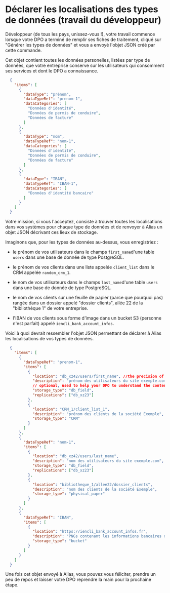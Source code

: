 # Déclarer les localisations des types de données (travail du développeur)

Développeur (de tous les pays, unissez-vous !), votre travail commence lorsque votre DPO a terminé de remplir ses fiches de traitement, cliqué sur "Générer les types de données" et vous a envoyé l'objet JSON créé par cette commande. 

Cet objet contient toutes les données personelles, listées par type de données, que votre entreprise conserve sur les utilisateurs qui consomment ses services et dont le DPO a connaissance.

```json
  {
    "items": [
      {
        "dataType": "prénom",
        "dataTypeRef": "prenom-1",
        "dataCategories": [
          "Données d'identité",
          "Données de permis de conduire",
          "Données de facture"
        ]
      },
      {
        "dataType": "nom",
        "dataTypeRef": "nom-1",
        "dataCategories": [
          "Données d'identité",
          "Données de permis de conduire",
          "Données de facture"
        ]
      },
      {
        "dataType": "IBAN",
        "dataTypeRef": "IBAN-1",
        "dataCategories": [
          "Données d'identité bancaire"
        ]
      }
    ]
  }
```

Votre mission, si vous l'acceptez, consiste à trouver toutes les localisations dans vos systèmes pour chaque type de données et de renvoyer à Alias un objet JSON décrivant ces lieux de stockage.

Imaginons que, pour les types de données au-dessus, vous enregistriez : 

- le prénom de vos utilisateurs dans le champs ```first_name```d'une table ```users``` dans une base de donnée de type PostgreSQL.

- le prénom de vos clients dans une liste appelée ```client_list``` dans le CRM appelée ```random_crm_1```.

- le nom de vos utilisateurs dans le champs ```last_name```d'une table ```users``` dans une base de donnée de type PostgreSQL.

- le nom de vos clients sur une feuille de papier (parce que pourquoi pas) rangée dans un dossier appelé "dossier clients", allée 22 de la "bibliothèque 1" de votre entreprise.

- l'IBAN de vos clients sous forme d'image dans un bucket S3 (personne n'est parfait) appelé ```iencli_bank_account_infos```.

Voici à quoi devrait ressembler l'objet JSON permettant de déclarer à Alias les localisations de vos types de données.

```json
  {
    "items": [
      {
        "dataTypeRef": "prenom-1",
        "items": [
          {
            "location": "db_xz42/users/first_name", //the precision of the location is up to you
            "description": "prénom des utilisateurs du site exemple.com", 
            // optional, used to help your DPO to understand the content of the data
            "storage_type": "db_field",
            "replications": ["db_xz23"]
          },
          {
            "location": "CRM_1/client_list_1",
            "description": "prénom des clients de la société Exemple", 
            "storage_type": "CRM"
          }
        ]
      },
      {
        "dataTypeRef": "nom-1",
        "items": [
          {
            "location": "db_xz42/users/last_name",
            "description": "nom des utilisateurs du site exemple.com", 
            "storage_type": "db_field",
            "replications": ["db_xz23"]
          },
          {
            "location": "bibliotheque_1/allee22/dossier_clients",
            "description": "nom des clients de la société Exemple", 
            "storage_type": "physical_paper"
          }
        ]
      },
      {
        "dataTypeRef": "IBAN",
        "items": [
          {
            "location": "https://iencli_bank_account_infos.fr",
            "description": "PNGs contenant les informations bancaires de nos clients", 
            "storage_type": "bucket"
          }
        ]
      }
    ]
  }
```

Une fois cet objet envoyé à Alias, vous pouvez vous féliciter, prendre un peu de repos et laisser votre DPO reprendre la main pour la prochaine étape.

